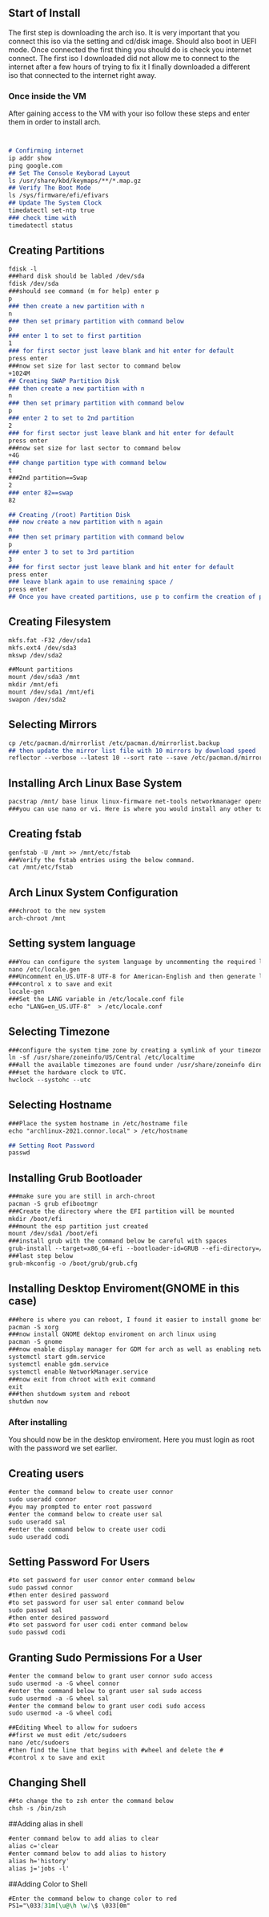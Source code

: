 ## Start of Install 

The first step is downloading the arch iso. It is very important that you connect this iso via the setting and cd/disk image. Should also boot in UEFI mode. Once connected the first thing you should do is check you internet connect. The first iso I downloaded did not allow me to connect to the internet after a few hours of trying to fix it I finally downloaded a different iso that connected to the internet right away. 

### Once inside the VM

After gaining access to the VM with your iso follow these steps and enter them in order to install arch.

```markdown


# Confirming internet 
ip addr show
ping google.com
## Set The Console Keyborad Layout
ls /usr/share/kbd/keymaps/**/*.map.gz 
## Verify The Boot Mode
ls /sys/firmware/efi/efivars
## Update The System Clock
timedatectl set-ntp true
### check time with 
timedatectl status

```
## Creating Partitions 
```markdown
fdisk -l 
###hard disk should be labled /dev/sda
fdisk /dev/sda
###should see command (m for help) enter p 
p 
### then create a new partition with n
n 
### then set primary partition with command below 
p 
### enter 1 to set to first partition 
1 
### for first sector just leave blank and hit enter for default
press enter 
###now set size for last sector to command below
+1024M  
## Creating SWAP Partition Disk
### then create a new partition with n
n 
### then set primary partition with command below 
p 
### enter 2 to set to 2nd partition 
2 
### for first sector just leave blank and hit enter for default
press enter 
###now set size for last sector to command below
+4G 
### change partition type with command below
t 
###2nd partition==Swap
2 
### enter 82==swap
82 

## Creating /(root) Partition Disk
### now create a new partition with n again
n 
### then set primary partition with command below 
p 
### enter 3 to set to 3rd partition 
3 
### for first sector just leave blank and hit enter for default
press enter 
### leave blank again to use remaining space /
press enter 
## Once you have created partitions, use p to confirm the creation of partitions and then, w to save the changes.
```

## Creating Filesystem 
```markdown
mkfs.fat -F32 /dev/sda1
mkfs.ext4 /dev/sda3
mkswp /dev/sda2

##Mount partitions 
mount /dev/sda3 /mnt
mkdir /mnt/efi
mount /dev/sda1 /mnt/efi
swapon /dev/sda2
```
## Selecting Mirrors
```markdown
cp /etc/pacman.d/mirrorlist /etc/pacman.d/mirrorlist.backup
## then update the mirror list file with 10 mirrors by download speed
reflector --verbose --latest 10 --sort rate --save /etc/pacman.d/mirrorlist
```
## Installing Arch Linux Base System
```markdown
pacstrap /mnt/ base linux linux-firmware net-tools networkmanager openssh nano 
###you can use nano or vi. Here is where you would install any other tools or packages you want 
```
## Creating fstab
```markdown
genfstab -U /mnt >> /mnt/etc/fstab
###Verify the fstab entries using the below command.
cat /mnt/etc/fstab
```
## Arch Linux System Configuration
```markdown
###chroot to the new system
arch-chroot /mnt 
```
## Setting system language
```markdown
###You can configure the system language by uncommenting the required languages from /etc/locale.gen file
nano /etc/locale.gen
###Uncomment en_US.UTF-8 UTF-8 for American-English and then generate locales by running
###control x to save and exit
locale-gen
###Set the LANG variable in /etc/locale.conf file
echo "LANG=en_US.UTF-8"  > /etc/locale.conf
```
## Selecting Timezone
```markdown
###configure the system time zone by creating a symlink of your timezone to the /etc/localtime file
ln -sf /usr/share/zoneinfo/US/Central /etc/localtime 
###all the available timezones are found under /usr/share/zoneinfo directory
###set the hardware clock to UTC.
hwclock --systohc --utc
```
## Selecting Hostname 
```markdown
###Place the system hostname in /etc/hostname file
echo "archlinux-2021.connor.local" > /etc/hostname
```
```markdown
## Setting Root Password
passwd
```
## Installing Grub Bootloader

```markdown
###make sure you are still in arch-chroot
pacman -S grub efibootmgr
###Create the directory where the EFI partition will be mounted
mkdir /boot/efi
###mount the esp partition just created
mount /dev/sda1 /boot/efi
###install grub with the command below be careful with spaces
grub-install --target=x86_64-efi --bootloader-id=GRUB --efi-directory=/boot/efi
###last step below 
grub-mkconfig -o /boot/grub/grub.cfg
```
## Installing Desktop Enviroment(GNOME in this case)
```markdown
###here is where you can reboot, I found it easier to install gnome before reboot
pacman -S xorg
###now install GNOME dektop enviroment on arch linux using
pacman -S gnome
###now enable display manager for GDM for arch as well as enabling network manager
systemctl start gdm.service
systemctl enable gdm.service
systemctl enable NetworkManager.service
###now exit from chroot with exit command
exit
###then shutdowm system and reboot
shutdwn now
```



### After installing 
You should now be in the desktop enviroment. Here you must login as root with the password we set earlier.
## Creating users
```markdown
#enter the command below to create user connor 
sudo useradd connor 
#you may prompted to enter root password
#enter the command below to create user sal
sudo useradd sal
#enter the command below to create user codi
sudo useradd codi
```
## Setting Password For Users
```markdown
#to set password for user connor enter command below
sudo passwd connor 
#then enter desired password 
#to set password for user sal enter command below
sudo passwd sal
#then enter desired password 
#to set password for user codi enter command below
sudo passwd codi
```
## Granting Sudo Permissions For a User
```markdown
#enter the command below to grant user connor sudo access
sudo usermod -a -G wheel connor 
#enter the command below to grant user sal sudo access
sudo usermod -a -G wheel sal 
#enter the command below to grant user codi sudo access
sudo usermod -a -G wheel codi

##Editing Wheel to allow for sudoers 
##first we must edit /etc/sudoers 
nano /etc/sudoers
#then find the line that begins with #wheel and delete the #
#control x to save and exit
```
## Changing Shell
```markdown
##to change the to zsh enter the command below
chsh -s /bin/zsh
```
##Adding alias in shell
```markdown
#enter command below to add alias to clear
alias c='clear
#enter command below to add alias to history 
alias h='history'
alias j='jobs -l'
```
##Adding Color to Shell
```markdown
#Enter the command below to change color to red
PS1="\033[31m[\u@\h \w]\$ \033[0m"

```

